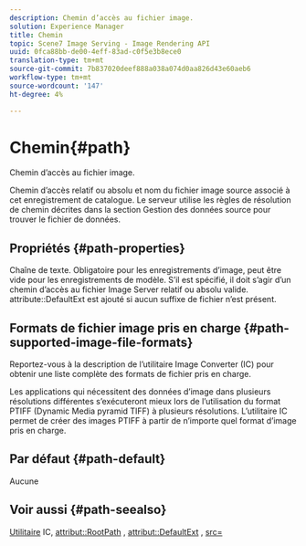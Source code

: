 ```yaml
---
description: Chemin d’accès au fichier image.
solution: Experience Manager
title: Chemin
topic: Scene7 Image Serving - Image Rendering API
uuid: 0fca88bb-de00-4eff-83ad-c0f5e3b8ece0
translation-type: tm+mt
source-git-commit: 7b837020deef888a038a074d0aa826d43e60aeb6
workflow-type: tm+mt
source-wordcount: '147'
ht-degree: 4%

---
```



# Chemin{#path}

Chemin d’accès au fichier image.

Chemin d’accès relatif ou absolu et nom du fichier image source associé à cet enregistrement de catalogue. Le serveur utilise les règles de résolution de chemin décrites dans la section Gestion des données source pour trouver le fichier de données.

## Propriétés {#path-properties}

Chaîne de texte. Obligatoire pour les enregistrements d’image, peut être vide pour les enregistrements de modèle. S’il est spécifié, il doit s’agir d’un chemin d’accès au fichier Image Server relatif ou absolu valide. attribute::DefaultExt est ajouté si aucun suffixe de fichier n’est présent.

## Formats de fichier image pris en charge {#path-supported-image-file-formats}

Reportez-vous à la description de l’utilitaire Image Converter (IC) pour obtenir une liste complète des formats de fichier pris en charge.

Les applications qui nécessitent des données d’image dans plusieurs résolutions différentes s’exécuteront mieux lors de l’utilisation du format PTIFF (Dynamic Media pyramid TIFF) à plusieurs résolutions. L’utilitaire IC permet de créer des images PTIFF à partir de n’importe quel format d’image pris en charge.

## Par défaut {#path-default}

Aucune

## Voir aussi {#path-seealso}

[Utilitaire](/help/aem-is-ir-api/is-api/is-utils/utilities/r-ic.md)  IC,  [attribut::RootPath](/help/aem-is-ir-api/is-api/image-catalog/image-serving-api-ref/c-image-catalog-reference/c-attributes-reference/r-rootpath.md) ,  [attribut::DefaultExt](/help/aem-is-ir-api/is-api/image-catalog/image-serving-api-ref/c-image-catalog-reference/c-attributes-reference/r-defaultext.md) ,  [src=](/help/aem-is-ir-api/is-api/http-ref/image-serving-api-ref/c-http-protocol-reference/c-command-reference/r-src.md)

<!-- [attribute::LowerCasePaths]() -->
